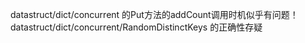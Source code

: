 datastruct/dict/concurrent 的Put方法的addCount调用时机似乎有问题！
datastruct/dict/concurrent/RandomDistinctKeys 的正确性存疑
